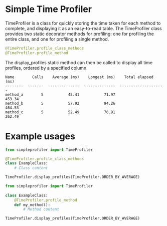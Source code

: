 # Simple Time Profiler
TimeProfiler is a class for quickly storing the time taken for each method to complete, and displaying it as an easy-to-read table.
The TimeProfiler class provides two static decorator methods for profiling: one for profiling the entire class, and one for profiling a single method.

```python
@TimeProfiler.profile_class_methods
@TimeProfiler.profile_method
```

The display_profiles static method can then be called to display all time profiles, ordered by a specified column.

```
Name        Calls    Average (ms)    Longest (ms)    Total elapsed (ms)
--------  -------  --------------  --------------  --------------------
method_a        5           45.41           71.97                453.34
method_b        5           57.92           94.26                464.53
method_c        5           52.49           76.91                262.49
```

# Example usages

```python
from simpleprofiler import TimeProfiler

@TimeProfiler.profile_class_methods
class ExampleClass:
    # Class content

TimeProfiler.display_profiles(TimeProfiler.ORDER_BY_AVERAGE)
```

```python
from simpleprofiler import TimeProfiler
    
class ExampleClass:
    @TimeProfiler.profile_method
    def my_method():
        # Method content

TimeProfiler.display_profiles(TimeProfiler.ORDER_BY_AVERAGE)
```
